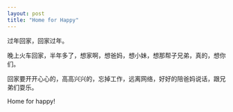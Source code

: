 ```yaml
---
layout: post
title: "Home for Happy"
---
```


过年回家，回家过年。

晚上火车回家，半年多了，想家啊，想爸妈，想小妹，想那帮子兄弟，真的，想你们。

回家要开开心心的，高高兴兴的，忘掉工作，远离网络，好好的陪爸妈说话，跟兄弟们耍乐。

Home for happy!
